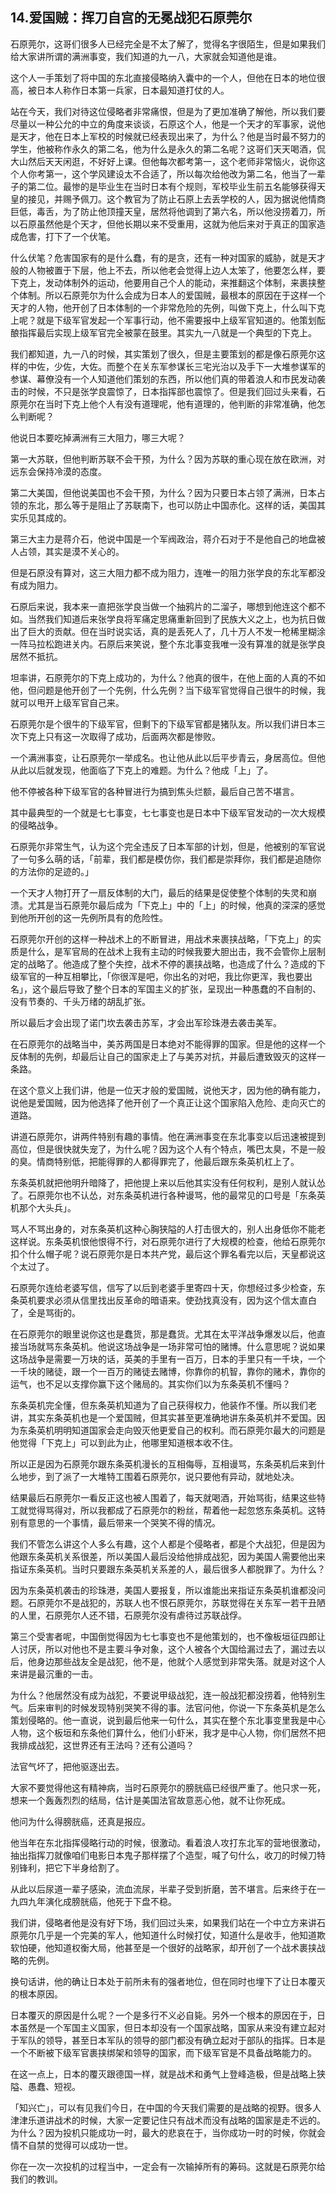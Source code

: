 ## 14.爱国贼：挥刀自宫的无冕战犯石原莞尔
石原莞尔，这哥们很多人已经完全是不太了解了，觉得名字很陌生，但是如果我们给大家讲所谓的满洲事变，我们知道的九一八，大家就会知道他是谁。


这个人一手策划了将中国的东北直接侵略纳入囊中的一个人，但他在日本的地位很高，被日本人称作日本第一兵家，日本最知道打仗的人。


站在今天，我们对待这位侵略者非常痛恨，但是为了更加准确了解他，所以我们要尽量以一种公允的中立的角度来谈谈，石原这个人，他是一个天才的军事家，说他是天才，他在日本上军校的时候就已经表现出来了，为什么？他是当时最不努力的学生，他被称作永久的第二名，他为什么是永久的第二名呢？这哥们天天喝酒，侃大山然后天天闲逛，不好好上课。但他每次都考第一，这个老师非常恼火，说你这个人你考第一，这个学风建设太不合适了，所以每次给他改为第二名，他当了一辈子的第二位。最惨的是毕业生在当时日本有个规则，军校毕业生前五名能够获得天皇的接见，并赐予佩刀。这个教官为了防止石原上去丢学校的人，因为据说他情商巨低，毒舌，为了防止他顶撞天皇，居然将他调到了第六名，所以他没捞着刀，所以石原虽然他是个天才，但他长期以来不受重用，这就为他后来对于真正的国家造成危害，打下了一个伏笔。


什么伏笔？危害国家有的是什么蠢，有的是贪，还有一种对国家的威胁，就是天才般的人物被置于下层，他上不去，所以他老会觉得上边人太笨了，他要怎么样，要下克上，发动体制外的运动，他要用自己个人的能动，来推翻这个体制，来裹挟整个体制。所以石原莞尔为什么会成为日本人的爱国贼，最根本的原因在于这样一个天才的人物，他开创了日本体制的一个非常危险的先例，叫做下克上，什么叫下克上呢？就是下级军官发起一个军事行动，他不需要报中上级军官知道的。他策划酝酿指挥最后实现上级军官完全被蒙在鼓里。其实九一八就是一个典型的下克上。


我们都知道，九一八的时候，其实策划了很久，但是主要策划的都是像石原莞尔这样的中佐，少佐，大佐。而整个在关东军参谋长三宅光治以及手下一大堆参谋军的参谋、幕僚没有一个人知道他们策划的东西，所以他们真的带着浪人和市民发动袭击的时候，不只是张学良震惊了，日本指挥部也震惊了。但是我们回过头来看，石原莞尔在当时下克上他个人有没有道理呢，他有道理的，他判断的非常准确，他怎么判断呢？


他说日本要吃掉满洲有三大阻力，哪三大呢？


第一大苏联，但他判断苏联不会干预，为什么？因为苏联的重心现在放在欧洲，对远东会保持冷漠的态度。


第二大美国，但他说美国也不会干预，为什么？因为只要日本占领了满洲，日本占领的东北，那么等于是阻止了苏联南下，也可以防止中国赤化。这样的话，美国其实乐见其成的。


第三大主力是蒋介石，他说中国是一个军阀政治，蒋介石对于不是他自己的地盘被人占领，其实是漠不关心的。


但是石原没有算对，这三大阻力都不成为阻力，连唯一的阻力张学良的东北军都没有成为阻力。


石原后来说，我本来一直把张学良当做一个抽鸦片的二溜子，哪想到他连这个都不如。当然我们知道后来张学良将军痛定思痛重新回到了民族大义之上，也为抗日做出了巨大的贡献。但在当时说实话，真的是丢死人了，几十万人不发一枪稀里糊涂一阵马拉松跑进关内。石原后来笑说，整个东北事变我唯一没有算准的就是张学良居然不抵抗。


坦率讲，石原莞尔的下克上成功的，为什么？他真的很牛，在他上面的人真的不如他，但问题是他开创了一个先例，什么先例？当下级军官觉得自己很牛的时候，我就可以甩开上级军官自己来。


石原莞尔是个很牛的下级军官，但剩下的下级军官都是猪队友。所以我们讲日本三次下克上只有这一次取得了成功，后面两次都是惨败。


一个满洲事变，让石原莞尔一举成名。也让他从此以后平步青云，身居高位。但他从此以后就发现，他面临了下克上的难题。为什么？他成「上」了。


他不停被各种下级军官的各种冒进行为搞到焦头烂额，最后自己苦不堪言。


其中最典型的一个就是七七事变，七七事变也是日本中下级军官发动的一次大规模的侵略战争。


石原莞尔非常生气，认为这个完全违反了日本军部的计划，但是，他被别的军官说了一句多么萌的话，「前辈，我们都是模仿你，我们都是崇拜你，我们都是追随你的方法你的足迹的。」


一个天才人物打开了一扇反体制的大门，最后的结果是促使整个体制的失灵和崩溃。尤其是当石原莞尔最后成为「下克上」中的「上」的时候，他真的深深的感觉到他所开创的这一先例所具有的危险性。


石原莞尔开创的这样一种战术上的不断冒进，用战术来裹挟战略，「下克上」的实质是什么，是军官局的在战术上我有主动的时候我要大胆出击，我不会管你上层制定的战略了。他造成了整个失控，战术不停的裹挟战略，也造成了什么？造成的下级军官的一种互相攀比，「你很浑是吧，你出名的对吧，我比你更浑，我也要出名」，这个最后导致了整个日本的军国主义的扩张，呈现出一种愚蠢的不自制的、没有节奏的、千头万绪的胡乱扩张。


所以最后才会出现了诺门坎去袭击苏军，才会出军珍珠港去袭击美军。


在石原莞尔的战略当中，美苏两国是日本绝对不能得罪的国家。但是他的这样一个反体制的先例，却最后让自己的国家走上了与美苏对抗，并最后遭致毁灭的这样一条路。


在这个意义上我们讲，他是一位天才般的爱国贼，说他天才，因为他的确有能力，说他是爱国贼，因为他选择了他开创了一个真正让这个国家陷入危险、走向灭亡的道路。


讲道石原莞尔，讲两件特别有趣的事情。他在满洲事变在东北事变以后迅速被提到高位，但是很快就失宠了，为什么呢？因为这个人有个特点，嘴巴太臭，不是一般的臭。情商特别低，把能得罪的人都得罪完了，他最后跟东条英机杠上了。


东条英机就把他明升暗降了，把他提上来以后他其实没有任何权利，是别人就认怂了。石原莞尔也不认怂，对东条英机进行各种谩骂，他的最常见的口号是「东条英机那个大头兵」。


骂人不骂出身的，对东条英机这种心胸狭隘的人打击很大的，别人出身低你不能老这样说。东条英机恨他恨得不行，对石原莞尔进行了大规模的检查，他给石原莞尔扣个什么帽子呢？说石原莞尔是日本共产党，最后这个罪名看完以后，天皇都说这个太过了。


石原莞尔连给老婆写信，信写了以后到老婆手里寄四十天，你想经过多少检查，东条英机要求必须从信里找出反革命的暗语来。使劲找真没有，因为这个信太直白了，全是骂街的。


在石原莞尔的眼里说你这也是蠢货，那是蠢货。尤其在太平洋战争爆发以后，他直接当场就骂东条英机。他说这场战争是一场非常可怕的赌博。什么意思呢？说如果这场战争是需要一万块的话，英美的手里有一百万，日本的手里只有一千块，一个一千块的赌徒，跟一个一百万的赌徒去赌博，你靠你的机智，靠你的赌术，靠你的运气，也不足以支撑你赢下这个赌局的。其实你们以为东条英机不懂吗？


东条英机完全懂，但东条英机知道为了自己获得权力，他装作不懂。所以我们老讲，其实东条英机也是一个爱国贼，但其实甚至更准确地讲东条英机并不爱国。因为东条英机明明知道国家会走向毁灭他更爱自己的权利。而石原莞尔最大的问题是他觉得「下克上」可以到此为止，他哪里知道根本收不住。


所以正是因为石原莞尔跟东条英机漫长的互相侮辱，互相谩骂，东条英机后来到什么地步，到了派了一大堆特工围着石原莞尔，说只要他有异动，就地处决。


结果最后石原莞尔一看反正这也被人围着了，每天就喝酒，开始骂街，结果这些特工就觉得骂得对，所以我都成了石原莞尔的粉丝，帮着他一起忽悠东条英机。这特别有意思的一个事情，最后带来一个哭笑不得的情况。


我们不管怎么讲这个人多么有趣，这个人都是个侵略者，都是个大战犯，但是因为他跟东条英机关系很差，所以美国人最后没给他排成战犯，因为美国人需要他出来指证东条英机。当时只要跟东条英机关系差的人，最后很多人都脱罪了。为什么？


因为东条英机袭击的珍珠港，美国人要报复，所以谁能出来指证东条英机谁都没问题。石原莞尔不是战犯的，苏联人也不恨石原莞尔，苏联觉得在关东军一若干丑陋的人里，石原莞尔人还不错，石原莞尔没有虐待过苏联战俘。


第三个受害者呢，中国倒觉得因为七七事变也不是他策划的，也不像板垣征四郎让人讨厌，所以对他也不是主要斗争对象，这个人被各个大国给漏过去了，漏过去以后，他身边那些战友全是战犯，他不是，他就个人感觉到非常失落。就是对这个人来讲是最沉重的一击。


为什么？他居然没有成为战犯，不要说甲级战犯，连一般战犯都没捞着，他特别生气。后来审判的时候发现特别哭笑不得的事。法官问他，你说一下东条英机是怎么策划侵略的。他一直说，说到最后他来一句什么，其实在整个东北事变里我是中心人物，这个板垣和东条他们算什么，他们小虾米，我才是中心人物，你们居然不把我排成战犯，这世界还有王法吗？还有公道吗？


法官气坏了，把他驱逐出去。


大家不要觉得他这有精神病，当时石原莞尔的膀胱癌已经很严重了。他只求一死，想来一个轰轰烈烈的结局，估计是美国法官故意恶心他，就不让你死成。


他问为什么得膀胱癌，还真是报应。


他当年在东北指挥侵略行动的时候，很激动。看着浪人攻打东北军的营地很激动，抽出指挥刀就像咱们电影日本鬼子那样摆了个造型，喊了句什么，收刀的时候刀特别锋利，把它下半身给割了。


从此以后尿道一辈子感染，流血流尿，半辈子受到折磨，苦不堪言。后来终于在一九四九年演化成膀胱癌，他死于下盘不稳。


我们讲，侵略者他是没有好下场，我们回过头来，如果我们站在一个中立方来讲石原莞尔几乎是一个完美的军人，他知道什么时候打仗，知道什么是收手，他知道欺软怕硬，他知道权衡大局，他甚至是一个很好的战略家，却开创了一个战术裹挟战略的先例。


换句话讲，他的确让日本处于前所未有的强者地位，但在同时也埋下了让日本覆灭的根本原因。


日本覆灭的原因是什么呢？一个是多行不义必自毙。另外一个根本的原因在于，日本虽然是一个军国主义国家，但日本却没有一个国家战略，国家从来没有建立起对于军队的领导，甚至日本军队的领导的部门都没有确立起对于部队的指挥。日本是一个不断被下级军官裹挟绑架和领导的国家，而下级军官是不具备战略能力的。


在这一点上，日本的覆灭跟德国一样，就是战术和勇气上登峰造极，但是战略上狭隘、愚蠢、短视。


「知兴亡」，可以有见我们今日，在中国的今天我们需要的是战略的视野。很多人津津乐道讲战术的时候，大家一定要记住只有战术而没有战略的国家是走不远的。为什么？因为投机只能成功一时，最大的悲哀在于，当你成功一时的时候，你就会情不自禁的觉得可以成功一世。


你在一次一次投机的过程当中，一定会有一次输掉所有的筹码。这就是石原莞尔给我们的教训。

